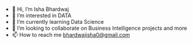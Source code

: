 - 👋 Hi, I’m Isha Bhardwaj
- 👀 I’m interested in DATA
- 🌱 I’m currently learning Data Science
- 💞️ I’m looking to collaborate on Business Intelligence projects and more
- 📫 How to reach me bhardwajisha0@gmail.com
